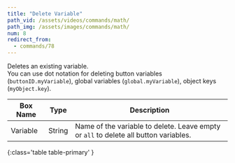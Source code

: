 ```yaml
---
title: "Delete Variable"
path_vid: /assets/videos/commands/math/
path_img: /assets/images/commands/math/
num: 8
redirect_from:
  - commands/78
---
```


Deletes an existing variable.\
You can use dot notation for deleting button variables (`buttonID.myVariable`), global variables (`global.myVariable`), object keys (`myObject.key`). 


| Box Name | Type | Description | 
|-------|--------|--------|
| Variable | String | Name of the variable to delete. Leave empty or `all` to delete all button variables. |
{:class='table table-primary' }










